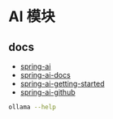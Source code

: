 <!--
 * @Author: jackning 270580156@qq.com
 * @Date: 2024-02-02 09:32:36
 * @LastEditors: jackning 270580156@qq.com
 * @LastEditTime: 2024-07-20 08:24:46
 * @Description: bytedesk.com https://github.com/Bytedesk/bytedesk
 *   Please be aware of the BSL license restrictions before installing Bytedesk IM – 
 *  selling, reselling, or hosting Bytedesk IM as a service is a breach of the terms and automatically terminates your rights under the license.
 *  Business Source License 1.1: https://github.com/Bytedesk/bytedesk/blob/main/LICENSE 
 *  contact: 270580156@qq.com 
 *  联系：270580156@qq.com
 * Copyright (c) 2024 by bytedesk.com, All Rights Reserved. 
-->
# AI 模块

## docs

- [spring-ai](https://spring.io/projects/spring-ai)
- [spring-ai-docs](https://docs.spring.io/spring-ai/reference/index.html)
- [spring-ai-getting-started](https://docs.spring.io/spring-ai/reference/getting-started.html)
- [spring-ai-github](https://github.com/spring-projects/spring-ai)

```bash
ollama --help
```
